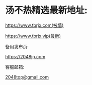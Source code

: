 <h1> 汤不热精选最新地址:</h1>

https://www.tbrjx.com(被墙)

https://www.tbrjx.vip(最新)

备用发布页:

https://2048jp.com

客服邮箱:

2048top@gmail.com
